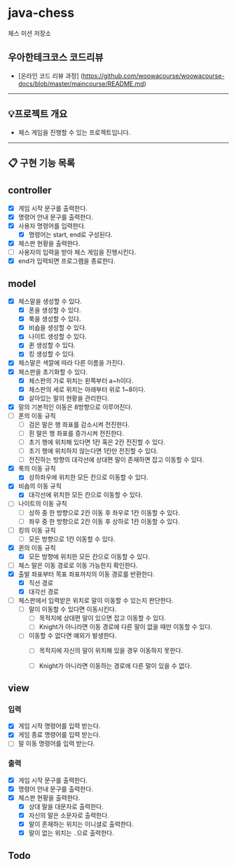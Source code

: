 # java-chess

체스 미션 저장소

## 우아한테크코스 코드리뷰

- [온라인 코드 리뷰 과정] (https://github.com/woowacourse/woowacourse-docs/blob/master/maincourse/README.md)

---

## 💡프로젝트 개요
- 체스 게임을 진행할 수 있는 프로젝트입니다.
---


## 📋 구현 기능 목록

## controller
- [x] 게임 시작 문구를 출력한다.
- [x] 명령어 안내 문구를 출력한다.
- [x] 사용자 명령어를 입력한다.
  - [x] 명령어는 start, end로 구성된다.
- [x] 체스판 현황을 출력한다.
- [ ] 사용자의 입력을 받아 체스 게임을 진행시킨다.
- [x] end가 입력되면 프로그램을 종료한다.

## model
- [x] 체스말을 생성할 수 있다.
  - [x] 폰을 생성할 수 있다.
  - [x] 룩을 생성할 수 있다.
  - [x] 비숍을 생성할 수 있다.
  - [x] 나이트 생성할 수 있다.
  - [x] 퀸 생성할 수 있다.
  - [x] 킹 생성할 수 있다.
- [x] 체스말은 색깔에 따라 다른 이름을 가진다.
- [x] 체스판을 초기화할 수 있다.
  - [x] 체스판의 가로 위치는 왼쪽부터 a~h이다.
  - [x] 체스판의 세로 위치는 아래부터 위로 1~8이다.
  - [x] 살아있는 말의 현황을 관리한다.
- [x] 말의 기본적인 이동은 8방향으로 이루어진다.
- [ ] 폰의 이동 규칙
  - [ ] 검은 말은 행 좌표를 감소시켜 전진한다.
  - [ ] 흰 말은 행 좌표를 증가시켜 전진한다.
  - [ ] 초기 행에 위치해 있다면 1칸 혹은 2칸 전진할 수 있다.
  - [ ] 초기 행에 위치하지 않는다면 1칸만 전진할 수 있다.
  - [ ] 전진하는 방향의 대각선에 상대편 말이 존재하면 잡고 이동할 수 있다.
- [x] 룩의 이동 규칙
  - [x] 상하좌우에 위치한 모든 칸으로 이동할 수 있다.
- [x] 비숍의 이동 규칙
  - [x] 대각선에 위치한 모든 칸으로 이동할 수 있다.
- [ ] 나이트의 이동 규칙
  - [ ] 상하 중 한 방향으로 2칸 이동 후 좌우로 1칸 이동할 수 있다.
  - [ ] 좌우 중 한 방향으로 2칸 이동 후 상하로 1칸 이동할 수 있다.
- [ ] 킹의 이동 규칙
  - [ ] 모든 방향으로 1칸 이동할 수 있다.
- [x] 퀸의 이동 규칙
  - [x] 모든 방향에 위치한 모든 칸으로 이동할 수 있다.
- [ ] 체스 말은 이동 경로로 이동 가능한지 확인한다.
- [x] 출발 좌표부터 목표 좌표까지의 이동 경로를 반환한다.
  - [x] 직선 경로
  - [x] 대각선 경로
- [ ] 체스판에서 입력받은 위치로 말이 이동할 수 있는지 판단한다.
  - [ ] 말이 이동할 수 있다면 이동시킨다.
    - [ ] 목적지에 상대편 말이 있으면 잡고 이동할 수 있다.
    - [ ] Knight가 아니라면 이동 경로에 다른 말이 없을 때만 이동할 수 있다.
  - [ ] 이동할 수 없다면 예외가 발생한다.
    - [ ] 목적지에 자신의 말이 위치해 있을 경우 이동하지 못한다.
    - [ ] Knight가 아니라면 이동하는 경로에 다른 말이 있을 수 없다.


## view
### 입력
- [x] 게임 시작 명령어를 입력 받는다.
- [x] 게임 종료 명령어를 입력 받는다.
- [ ] 말 이동 명령어를 입력 받는다.

### 출력
- [x] 게임 시작 문구를 출력한다.
- [x] 명령어 안내 문구를 출력한다.
- [x] 체스판 현황을 출력한다.
  - [x] 상대 말을 대문자로 출력한다.
  - [x] 자신의 말은 소문자로 출력한다.
  - [x] 말이 존재하는 위치는 이니셜로 출력한다.
  - [x] 말이 없는 위치는 `.`으로 출력한다.

## Todo
